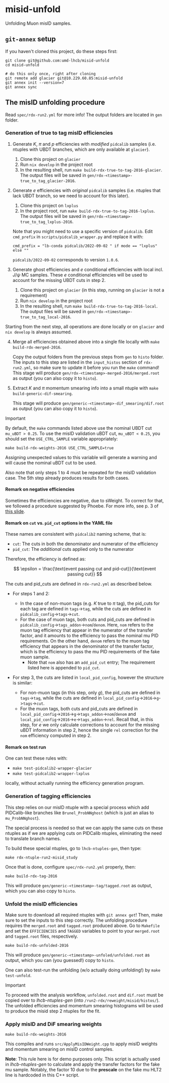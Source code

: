 # misid-unfold

Unfolding Muon misID samples.

## `git-annex` setup

If you haven't cloned this project, do these steps first:

```shell
git clone git@github.com:umd-lhcb/misid-unfold
cd misid-unfold

# do this only once, right after cloning
git remote add glacier git@10.229.60.85:misid-unfold
git annex init --version=7
git annex sync
```

## The misID unfolding procedure

Read `spec/rdx-run2.yml` for more info!
The output folders are located in `gen` folder.

### Generation of true to tag misID efficiencies

1. Generate $K$, $\pi$ and $p$ efficiencies with _modified_ `pidcalib` samples (i.e. ntuples with UBDT branches, which are only available at `glacier`).

    1. Clone this project on `glacier`
    2. Run `nix develop` in the project root
    3. In the resulting shell, run `make build-rdx-true-to-tag-2016-glacier`. The output files will be saved in `gen/rdx-<timestamp>-true_to_tag_glacier-2016`.

2. Generate $e$ efficiencies with _original_ `pidcalib` samples (i.e. ntuples that lack UBDT branch, so we need to account for this later).

    1. Clone this project on `lxplus`
    2. In the project root, run `make build-rdx-true-to-tag-2016-lxplus`. The output files will be saved in `gen/rdx-<timestamp>-true_to_tag_lxplus-2016`.

    Note that you might need to use a specific version of `pidcalib`. Edit `cmd_prefix` in `scripts/pidcalib_wrapper.py` and replace it with:

    ```shell
    cmd_prefix = "lb-conda pidcalib/2022-09-02 " if mode == "lxplus" else ""
    ```

    `pidcalib/2022-09-02` corresponds to version `1.0.6`.

3. Generate ghost efficiencies and $e$ conditional efficiencies with local incl. $J/\psi$ MC samples. These $e$ conditional efficiencies will be used to account for the missing UBDT cuts in step 2.

    1. Clone this project on `glacier` (in this step, running on `glacier` is not a requirement)
    2. Run `nix develop` in the project root
    3. In the resulting shell, run `make build-rdx-true-to-tag-2016-local`. The output files will be saved in `gen/rdx-<timestamp>-true_to_tag_local-2016`.

Starting from the next step, all operations are done locally or on `glacier` and `nix develop` is always assumed.

4. Merge all efficiencies obtained above into a single file locally with `make build-rdx-merged-2016`.

    Copy the output folders from the previous steps from `gen` to `histo` folder.
    The inputs to this step are listed in the `input_histos` section of `rdx-run2.yml`, so
    make sure to update it before you run the `make` command!
    This stage will produce `gen/rdx-<timestamp>-merged-2016/merged.root` as output (you can also copy it to `histo`).

5. Extract $K$ and $\pi$ momentum smearing info into a small ntuple with `make build-generic-dif-smearing`.

    This stage will produce `gen/generic-<timestamp>-dif_smearing/dif.root` as output (you can also copy it to `histo`).

> [!IMPORTANT]
> By default, the ```make``` commands listed above use the nominal UBDT cut `mu_uBDT > 0.25`.
> To use the misID validation uBDT cut, `mu_uBDT < 0.25`, you should set the ```USE_CTRL_SAMPLE``` variable appropriately:
>
> ```shell
> make build-rdx-weights-2016 USE_CTRL_SAMPLE=true
> ```
>
> Assigning unexpected values to this variable will generate a warning and will cause the nominal uBDT cut to be used.
>
> Also note that only steps 1 to 4 must be repeated for the misID validation case. The 5th step already produces results for both cases.

#### Remark on negative efficiencies

Sometimes the efficiencies are negative, due to sWeight. To correct for that,
we followed a procedure suggested by Phoebe. For more info, see p. 3 of [this slide](https://github.com/umd-lhcb/group-talks/blob/master/phys_group_meetings/22-04-13_yipeng_rdx_status.pdf).

#### Remark on `cut` vs. `pid_cut` options in the YAML file

These names are consistent with `pidcalib2` naming scheme, that is:

- `cut`: The cuts in both the denominator and numerator of the efficiency
- `pid_cut`: The _additional_ cuts applied only to the numerator

Therefore, the efficiency is defined as:

$$
\epsilon = \frac{\text{event passing cut and pid-cut}}{\text{event passing cut}}
$$

The cuts and pid_cuts are defined in `rdx-run2.yml` as described below.

- For steps 1 and 2:
  - In the case of non-muon tags (e.g. $K$ true to $\pi$ tag), the pid_cuts for each tag are defined in `tags`->`tag`, while the cuts are defined in `pidcalib_config`->`tags`->`cut`.
  - For the case of muon tags, both cuts and pid_cuts are defined in `pidcalib_config`->`tags_addon`->`nom`/`denom`.
    Here, `nom` refers to the muon tag efficiency that appear in the numerator of the transfer factor, and it amounts to the efficiency to pass the nominal mu PID requirements.
    On the other hand, `denom` refers to the muon tag efficiency that appears in the denominator of the transfer factor, which is the efficiency to pass the mu PID requirements of the fake muon sample.
    - Note that `nom` also has an `add_pid_cut` entry; The requirement listed here is appended to `pid_cut`.

- For step 3, the cuts are listed in `local_pid_config`, however the structure is similar:
  - For non-muon tags (in this step, only $g$), the pid_cuts are defined in `tags`->`tag`, while the cuts are defined in `local_pid_config`->`2016`->`g`->`tags`->`cut`.
  - For the muon tags, both cuts and pid_cuts are defined in `local_pid_config`->`2016`->`g`->`tags_addon`->`nom`/`denom` and `local_pid_config`->`2016`->`e`->`tags_addon`->`rel`.
    Recall that, in this step, for $e$ we only calculate corrections to account for the missing uBDT information in step 2, hence the single `rel` correction for the `nom` efficiency computed in step 2.

#### Remark on test run

One can test these rules with:

- `make test-pidcalib2-wrapper-glacier`
- `make test-pidcalib2-wrapper-lxplus`

locally, without actually running the efficiency generation program.

### Generation of tagging efficiencies

This step relies on our misID ntuple with a special process which add
PIDCalib-like branches like `Brunel_ProbNNghost` (which is just an alias
to `mu_ProbNNghost`).

The special process is needed so that we can apply the same cuts on
these ntuples as if we are applying cuts on PIDCalib ntuples, eliminating
the need to translate branch names.

To build these special ntuples, go to `lhcb-ntuples-gen`, then type:

```shell
make rdx-ntuple-run2-misid_study
```

Once that is done, configure `spec/rdx-run2.yml` properly, then:

```shell
make build-rdx-tag-2016
```

This will produce `gen/generic-<timestamp>-tag/tagged.root` as output, which you can also copy to `histo`.

### Unfold the misID efficiencies

Make sure to download all required ntuples with `git annex get`!
Then, make sure to set the inputs to this step correctly. The unfolding procedure requires the `merged.root` and `tagged.root` produced above. Go to `Makefile` and set the `EFFICIENCIES` and `TAGGED` variables to point to your `merged.root` and `tagged.root` files, respectively.

```shell
make build-rdx-unfolded-2016
```

This will produce `gen/generic-<timestamp>-unfoled/unfolded.root` as output, which you can (you guessed!) copy to `histo`.

One can also test-run the unfolding (w/o actually doing unfolding!)
by `make test-unfold`.

> [!IMPORTANT]
> To proceed with the analysis workflow, `unfolded.root` and `dif.root` must be copied over to _lhcb-ntuples-gen_ (into `/run2-rdx/reweight/misid/histos/`).
> The unfolded efficiencies and momentum smearing histograms will be used to produce the misid step 2 ntuples for the fit.

### Apply misID and DiF smearing weights

```shell
make build-rdx-weights-2016
```

This compiles and runs `src/ApplyMisIDWeight.cpp` to apply misID weights and momentum smearing on misID control samples.

**Note**: This rule here is for demo purposes only. This script is actually used in _lhcb-ntuples-gen_ to calculate and apply the transfer factors for the fake mu sample.
Notably, the factor 10 due to the **prescale** on the fake mu HLT2 line is hardcoded in this C++ script.
